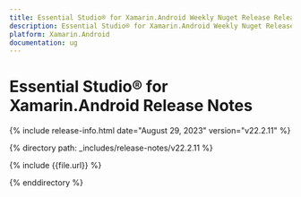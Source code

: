 ```yaml
---
title: Essential Studio® for Xamarin.Android Weekly Nuget Release Release Notes  
description: Essential Studio® for Xamarin.Android Weekly Nuget Release Release Notes  
platform: Xamarin.Android
documentation: ug
---
```


# Essential Studio® for Xamarin.Android  Release Notes  

{% include release-info.html date="August 29, 2023"  version="v22.2.11" %} 

{% directory path: _includes/release-notes/v22.2.11 %}

{% include {{file.url}} %}

{% enddirectory %}
